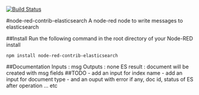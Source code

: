 [![Build Status](https://travis-ci.org/yetanotherusera/node-red-contrib-elasticsearch.svg?branch=master)](https://travis-ci.org/yetanotherusera/node-red-contrib-elasticsearch)

#node-red-contrib-elasticsearch
A node-red node to write messages to elasticsearch

##Install
Run the following command in the root directory of your Node-RED install

	npm install node-red-contrib-elasticsearch
	
##Documentation
	Inputs : msg
	Outputs : none
	ES result : document will be created with msg fields
##TODO
	- add an input for index name
	- add an input for document type
	- and an ouput with error if any, doc id, status of ES after operation ... etc
